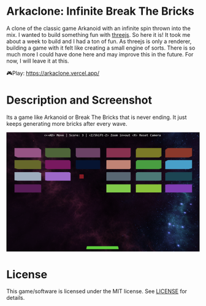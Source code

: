 # Arkaclone: Infinite Break The Bricks

A clone of the classic game Arkanoid with an infinite spin thrown
into the mix. I wanted to build something fun with [threejs](https://threejs.org/). So here it is! It took me about a week to build and I
had a ton of fun. As threejs is only a renderer, building a game with it
felt like creating a small engine of sorts. There is so much more
I could have done here and may improve this in the future. For now,
I will leave it at this.

🎮Play: https://arkaclone.vercel.app/

# Description and Screenshot
Its a game like Arkanoid or Break The Bricks that is never ending.
It just keeps generating more bricks after every wave.

![Arkaclone screenshot](arkaclone_scrshot.png)

# License
This game/software is licensed under the MIT license.
See [LICENSE](LICENSE) for details.